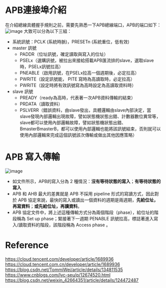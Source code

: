# APB連接埠介紹
在介紹總線具體握手規則之前，需要先熟悉一下APB總線端口，APB的端口如下：
![image](https://github.com/user-attachments/assets/df62d5e5-4f5d-47be-8848-0883d0be88e9)
大致可以分為以下三組：
* 系統訊號：PCLK (系統時脈)，PRESETn (系統重位，低有效)
* master 訊號
  * PADDR（位址訊號，確定讀取與寫入的位址）
  * PSELx（選購訊號，被拉出來接給搭載APB匯流排的slave，選取slave時，PSELx訊號拉高）
  * PNEABLE（啟用訊號，在PSELx拉高一個週期後，必定拉高）
  * PWRITE（設定訊號能， PITE 寫時為高讀取時，必定拉高）
  * PWRITE（設定時將有效訊號寫為高時設定為高讀取資料時）
* slave 訊號
  * PREADY（ready為高時，代表著一次APB資料傳輸的結束）
  * PRDATA（讀取資料）
  * PSLVERR（錯誤資料，由slave發出，具體邏輯由slave內部決定，當slave發現內部邏輯出現故障，譬如狀態機狀態出錯、計數器數位異常等，slave都可以​​使用內部邏輯故障，譬如狀態機狀態出錯、BmasterBmasterB，都可以使用內部邏輯也能將該訊號結束，否則就可以使用內部邏輯來完成這個訊號該次傳輸或做出其他因應策略）
# APB 寫入傳輸
![image](https://github.com/user-attachments/assets/98934dc7-6319-4ccf-99fd-8f67de8b4860)
* 如文件所示，APB的寫入分為 2 種情況：**沒有等待狀態的寫入**；**有等待狀態的寫入**
* APB 和 AHB 最大的差異就是 APB 不採用 pipeline 形式的寫讀方式，因此對於 APB 協定來說，最快的寫入或讀出一個資料的週期是兩週期，**先給位址，再寫資料**；**或先給位址，再讀資料**。
* APB 協定文件中，將上述這種傳輸方式分為兩個階段（phase），給位址的階段稱為 Set up phase；緊接著下一週期 PENABLE 訊號拉高，標誌著進入寫入/讀取資料的階段，該階段稱為 Access phase 。
# Reference
https://cloud.tencent.com/developer/article/1689936  
https://cloud.tencent.com.cn/developer/article/1689936  
https://blog.csdn.net/TommiWei/article/details/134811535  
https://www.cnblogs.com/lyc-seu/p/12674520.html  
https://blog.csdn.net/weixin_42664351/article/details/124472487  
